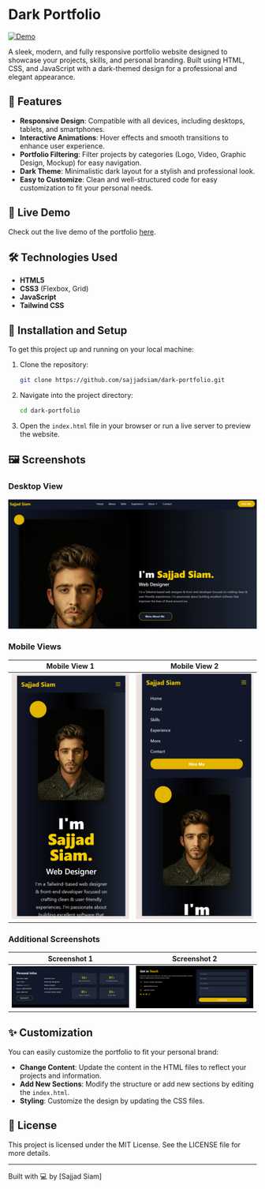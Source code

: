 # Dark Portfolio

[![Demo](https://img.shields.io/badge/Demo-Live%20Preview-blue)](https://demo-dark-portfolio.vercel.app/)

A sleek, modern, and fully responsive portfolio website designed to showcase your projects, skills, and personal branding. Built using HTML, CSS, and JavaScript with a dark-themed design for a professional and elegant appearance.

## 🌟 Features

- **Responsive Design**: Compatible with all devices, including desktops, tablets, and smartphones.
- **Interactive Animations**: Hover effects and smooth transitions to enhance user experience.
- **Portfolio Filtering**: Filter projects by categories (Logo, Video, Graphic Design, Mockup) for easy navigation.
- **Dark Theme**: Minimalistic dark layout for a stylish and professional look.
- **Easy to Customize**: Clean and well-structured code for easy customization to fit your personal needs.

## 🚀 Live Demo

Check out the live demo of the portfolio [here](https://demo-dark-portfolio.vercel.app/).

## 🛠️ Technologies Used

- **HTML5**
- **CSS3** (Flexbox, Grid)
- **JavaScript**
-  **Tailwind CSS**

## 📂 Installation and Setup

To get this project up and running on your local machine:

1. Clone the repository:
    ```bash
    git clone https://github.com/sajjadsiam/dark-portfolio.git
    ```

2. Navigate into the project directory:
    ```bash
    cd dark-portfolio
    ```

3. Open the `index.html` file in your browser or run a live server to preview the website.

## 🖼️ Screenshots

### Desktop View
![Desktop View](Screenshots/Screenshot%202024-10-17%20045843.png)

### Mobile Views
| Mobile View 1                                      | Mobile View 2                                      |
| -------------------------------------------------- | -------------------------------------------------- |
| ![Mobile View 1](Screenshots/Screenshot%202024-10-17%20050047.png) | ![Mobile View 2](Screenshots/Screenshot%202024-10-17%20050114.png) |

### Additional Screenshots
| Screenshot 1                                       | Screenshot 2                                       |
| -------------------------------------------------- | -------------------------------------------------- |
| ![Screenshot 1](Screenshots/Screenshot%202024-10-17%20045923.png) | ![Screenshot 2](Screenshots/Screenshot%202024-10-17%20045955.png) |

## ✨ Customization

You can easily customize the portfolio to fit your personal brand:

- **Change Content**: Update the content in the HTML files to reflect your projects and information.
- **Add New Sections**: Modify the structure or add new sections by editing the `index.html`.
- **Styling**: Customize the design by updating the CSS files.

## 📄 License

This project is licensed under the MIT License. See the LICENSE file for more details.

---

Built with 💻 by [Sajjad Siam]
